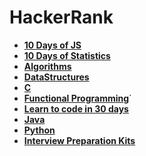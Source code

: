 # HackerRank

- **[10 Days of JS](https://github.com/Razeen-Shaikh/hackerrank/tree/main/10-days-of-javascript)**
- **[10 Days of Statistics](https://github.com/Razeen-Shaikh/hackerrank/tree/main/10-days-of-statistics)**
- **[Algorithms](https://github.com/Razeen-Shaikh/hackerrank/tree/main/algorithms)**
- **[DataStructures](https://github.com/Razeen-Shaikh/hackerrank/tree/main/datastructures)**
- **[C](https://github.com/Razeen-Shaikh/hackerrank/tree/main/c-programming)**
- **[Functional Programming](https://github.com/Razeen-Shaikh/hackerrank/tree/main/functional-programming)**`
- **[Learn to code in 30 days](https://github.com/Razeen-Shaikh/hackerrank/tree/main/30-days-coding)**
- **[Java](https://github.com/Razeen-Shaikh/hackerrank/tree/main/java)**
- **[Python](https://github.com/Razeen-Shaikh/hackerrank/tree/main/python)**
- **[Interview Preparation Kits](https://github.com/Razeen-Shaikh/hackerrank/tree/main/interview-preparation-kits)**
